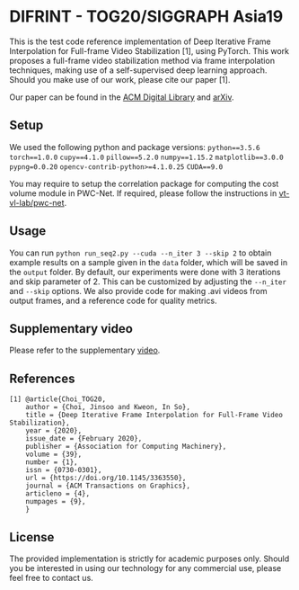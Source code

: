 # DIFRINT - TOG20/SIGGRAPH Asia19
This is the test code reference implementation of Deep Iterative Frame Interpolation for Full-frame Video Stabilization [1], using PyTorch.
This work proposes a full-frame video stabilization method via frame interpolation techniques, making use of a self-supervised deep learning approach.
Should you make use of our work, please cite our paper [1].

Our paper can be found in the <a href="https://dl.acm.org/doi/abs/10.1145/3363550">ACM Digital Library</a> and <a href="https://arxiv.org/abs/1909.02641">arXiv</a>.

## Setup
We used the following python and package versions:
`python==3.5.6`
`torch==1.0.0`
`cupy==4.1.0`
`pillow==5.2.0`
`numpy==1.15.2`
`matplotlib==3.0.0`
`pypng=0.0.20`
`opencv-contrib-python>=4.1.0.25`
`CUDA==9.0`

You may require to setup the correlation package for computing the cost volume module in PWC-Net.
If required, please follow the instructions in <a href="https://github.com/vt-vl-lab/pwc-net.pytorch">vt-vl-lab/pwc-net</a>.

## Usage
You can run `python run_seq2.py --cuda --n_iter 3 --skip 2` to obtain example results on a sample given in the `data` folder, which will be saved in the `output` folder.
By default, our experiments were done with 3 iterations and skip parameter of 2.
This can be customized by adjusting the `--n_iter` and `--skip` options.
We also provide code for making .avi videos from output frames, and a reference code for quality metrics.

## Supplementary video
Please refer to the supplementary <a href="https://youtu.be/qXi9NXOvIgM">video</a>.

## References
```
[1] @article{Choi_TOG20,
	author = {Choi, Jinsoo and Kweon, In So},
	title = {Deep Iterative Frame Interpolation for Full-Frame Video Stabilization},
	year = {2020},
	issue_date = {February 2020},
	publisher = {Association for Computing Machinery},
	volume = {39},
	number = {1},
	issn = {0730-0301},
	url = {https://doi.org/10.1145/3363550},
	journal = {ACM Transactions on Graphics},
	articleno = {4},
	numpages = {9},
    }
```

## License
The provided implementation is strictly for academic purposes only. 
Should you be interested in using our technology for any commercial use, please feel free to contact us.